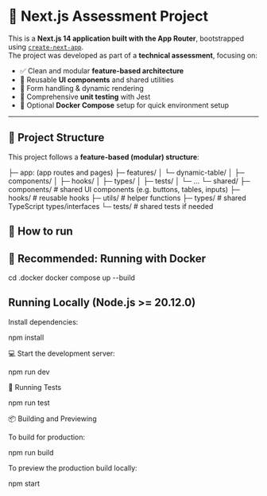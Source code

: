 # 🧭 Next.js Assessment Project

This is a **Next.js 14 application built with the App Router**, bootstrapped using [`create-next-app`](https://nextjs.org/docs/pages/api-reference/create-next-app).  
The project was developed as part of a **technical assessment**, focusing on:

- ✅ Clean and modular **feature-based architecture**  
- 🧱 Reusable **UI components** and shared utilities  
- 📝 Form handling & dynamic rendering  
- 🧪 Comprehensive **unit testing** with Jest  
- 🐳 Optional **Docker Compose** setup for quick environment setup

---

## 🧭 Project Structure

This project follows a **feature-based (modular) structure**:

├─ app: (app routes and pages)
├─ features/
│ └─ dynamic-table/
│ ├─ components/
│ ├─ hooks/
│ ├─ types/
│ ├─ tests/
│ └─ ...
└─ shared/
├─ components/ # shared UI components (e.g. buttons, tables, inputs)
├─ hooks/ # reusable hooks
├─ utils/ # helper functions
├─ types/ # shared TypeScript types/interfaces
└─ tests/ # shared tests if needed


## 🧭 How to run

## 🐋 Recommended: Running with Docker

cd .docker
docker compose up --build


## Running Locally (Node.js >= 20.12.0)

Install dependencies:

npm install


💻 Start the development server:

npm run dev

🧪 Running Tests

npm run test

📦 Building and Previewing

To build for production:

npm run build

To preview the production build locally:

npm start



